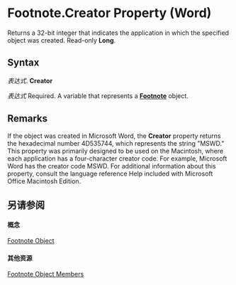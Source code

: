 
# Footnote.Creator Property (Word)

Returns a 32-bit integer that indicates the application in which the specified object was created. Read-only  **Long**.


## Syntax

 _表达式_. **Creator**

 _表达式_ Required. A variable that represents a **[Footnote](877340c4-14f9-4560-eaf8-2c6482a1ade8.md)** object.


## Remarks

If the object was created in Microsoft Word, the  **Creator** property returns the hexadecimal number 4D535744, which represents the string "MSWD." This property was primarily designed to be used on the Macintosh, where each application has a four-character creator code. For example, Microsoft Word has the creator code MSWD. For additional information about this property, consult the language reference Help included with Microsoft Office Macintosh Edition.


## 另请参阅


#### 概念


[Footnote Object](877340c4-14f9-4560-eaf8-2c6482a1ade8.md)
#### 其他资源


[Footnote Object Members](http://msdn.microsoft.com/library/c63bb5d0-f3fe-4030-fc6f-898cce3eae1d%28Office.15%29.aspx)